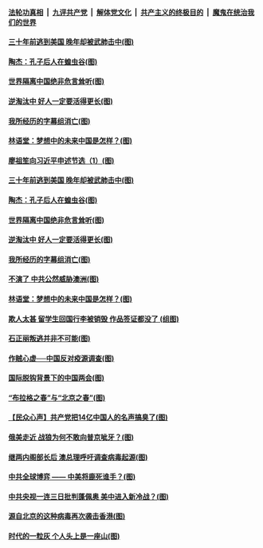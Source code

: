 ####  [法轮功真相](../../../../basic/blob/master/README.md?t=05041501) &nbsp;|&nbsp; [九评共产党](../../../../9ping.md/blob/master/README.md?t=05041501) &nbsp;|&nbsp; [解体党文化](../../../../jtdwh.md/blob/master/README.md?t=05041501)  &nbsp;|&nbsp; [共产主义的终极目的](../../../../gczydzjmd.md/blob/master/README.md?t=05041501) &nbsp;|&nbsp; [魔鬼在统治我们的世界](../../../../mgztzwmdsj.md/blob/master/README.md?t=05041501) 

#### [三十年前逃到美国 晚年却被武肺击中(图)](../pages/p4/932026.md?t=05041501) 

#### [陶杰：孔子后人在蝗虫谷(图)](../pages/p4/932036.md?t=05041501) 

#### [世界隔离中国绝非危言耸听(图)](../pages/p4/932030.md?t=05041501) 

#### [逆淘汰中 好人一定要活得更长(图)](../pages/p4/932042.md?t=05041501) 

#### [我所经历的字幕组消亡(图)](../pages/p4/932025.md?t=05041501) 

#### [林语堂：梦想中的未来中国是怎样？(图)](../pages/p4/931933.md?t=05041501) 

#### [廖祖笙向习近平申述节选（1）(图)](../pages/p4/932065.md?t=05041501) 

#### [三十年前逃到美国 晚年却被武肺击中(图)](../pages/p4/932026.md?t=05041501) 

#### [陶杰：孔子后人在蝗虫谷(图)](../pages/p4/932036.md?t=05041501) 

#### [世界隔离中国绝非危言耸听(图)](../pages/p4/932030.md?t=05041501) 

#### [逆淘汰中 好人一定要活得更长(图)](../pages/p4/932042.md?t=05041501) 

#### [我所经历的字幕组消亡(图)](../pages/p4/932025.md?t=05041501) 

#### [不演了 中共公然威胁澳洲(图)](../pages/p4/932044.md?t=05041501) 

#### [林语堂：梦想中的未来中国是怎样？(图)](../pages/p4/931933.md?t=05041501) 

#### [欺人太甚 留学生回国行李被销毁 作品签证都没了 (组图)](../pages/p4/931930.md?t=05041501) 

#### [石正丽叛逃并非不可能(图)](../pages/p4/931917.md?t=05041501) 

#### [作贼心虚──中国反对疫源调查(图)](../pages/p4/931893.md?t=05041501) 

#### [国际脱钩背景下的中国两会(图)](../pages/p4/931914.md?t=05041501) 

#### [“布拉格之春”与“北京之春”(图)](../pages/p4/931922.md?t=05041501) 

#### [【民众心声】共产党把14亿中国人的名声搞臭了(图)](../pages/p4/931812.md?t=05041501) 

#### [俄美走近 战狼为何不敢向普京呲牙？(图)](../pages/p4/931839.md?t=05041501) 

#### [继两内阁部长后 澳总理呼吁调查病毒起源(图)](../pages/p4/931836.md?t=05041501) 

#### [中共全球博弈 —— 中美将鹿死谁手？(图)](../pages/p4/931834.md?t=05041501) 

#### [中共央视一连三日批判蓬佩奥 美中进入新冷战？(图)](../pages/p4/931842.md?t=05041501) 

#### [源自北京的这种病毒再次袭击香港(图)](../pages/p4/931837.md?t=05041501) 

#### [时代的一粒灰 个人头上是一座山(图)](../pages/p4/931724.md?t=05041501) 

